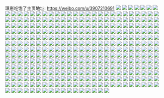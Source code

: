 琪崽吃饱了主页地址: https://weibo.com/u/3907210691 
![](https://wx4.sinaimg.cn/mw2000/e8e34dc3ly1h9ihujhjdkj21v427d7wi.jpg) 
![](https://wx4.sinaimg.cn/mw2000/e8e34dc3ly1h9ihuloubkj22dc35se84.jpg) 
![](https://wx4.sinaimg.cn/mw2000/e8e34dc3ly1h9ihunjm1ej22dc35s4qt.jpg) 
![](https://wx4.sinaimg.cn/mw2000/e8e34dc3ly1h9ihupamscj22dc35s7wl.jpg) 
![](https://wx4.sinaimg.cn/mw2000/e8e34dc3ly1h9ihurlnnnj22c03401l1.jpg) 
![](https://wx4.sinaimg.cn/mw2000/e8e34dc3ly1h9ihusw2esj22c03401l1.jpg) 
![](https://wx4.sinaimg.cn/mw2000/e8e34dc3ly1h9ihuiiu9tj22c0340kjo.jpg) 
![](https://wx4.sinaimg.cn/mw2000/e8e34dc3ly1h9ihuvfz26j22hz35sqv9.jpg) 
![](https://wx4.sinaimg.cn/mw2000/e8e34dc3ly1h9ihuxrjgaj22c03404qt.jpg) 
![](https://wx4.sinaimg.cn/mw2000/e8e34dc3ly1h92a4lv7eqj20u014cwl3.jpg) 
![](https://wx4.sinaimg.cn/mw2000/e8e34dc3ly1h92a4m8gl4j20u012bdn5.jpg) 
![](https://wx4.sinaimg.cn/mw2000/e8e34dc3ly1h92a4miv11j20u01407c2.jpg) 
![](https://wx4.sinaimg.cn/mw2000/e8e34dc3ly1h92a4mtbuej20u012045y.jpg) 
![](https://wx4.sinaimg.cn/mw2000/e8e34dc3ly1h92a4n2lipj20u011jwmf.jpg) 
![](https://wx4.sinaimg.cn/mw2000/e8e34dc3ly1h92a4ndgc2j20u014046w.jpg) 
![](https://wx4.sinaimg.cn/mw2000/e8e34dc3ly1h92a4nmbx8j20u01407cd.jpg) 
![](https://wx4.sinaimg.cn/mw2000/e8e34dc3ly1h92a4nu6mmj20u00xyq9a.jpg) 
![](https://wx4.sinaimg.cn/mw2000/e8e34dc3ly1h8zw92f7ptj20u0140wn4.jpg) 
![](https://wx4.sinaimg.cn/mw2000/e8e34dc3ly1h8zw923v28j20u0140dor.jpg) 
![](https://wx4.sinaimg.cn/mw2000/e8e34dc3ly1h8zw92q0wtj20u014xguw.jpg) 
![](https://wx4.sinaimg.cn/mw2000/e8e34dc3ly1h8zw930siej20u014u7d2.jpg) 
![](https://wx4.sinaimg.cn/mw2000/e8e34dc3ly1h8zw939gcoj20u019sdpo.jpg) 
![](https://wx4.sinaimg.cn/mw2000/e8e34dc3ly1h8zw93io4yj20u015l11c.jpg) 
![](https://wx4.sinaimg.cn/mw2000/e8e34dc3ly1h8zw93si0vj20u016fqca.jpg) 
![](https://wx4.sinaimg.cn/mw2000/e8e34dc3ly1h8zw93zwtej20u014011l.jpg) 
![](https://wx4.sinaimg.cn/mw2000/e8e34dc3ly1h8zw94943uj20u0140qbr.jpg) 
![](https://wx4.sinaimg.cn/mw2000/e8e34dc3ly1h8gjfgli8aj22c0340e84.jpg) 
![](https://wx4.sinaimg.cn/mw2000/e8e34dc3ly1h8gjfi1lbgj21sc2dsqv6.jpg) 
![](https://wx4.sinaimg.cn/mw2000/e8e34dc3ly1h8gjfk09xqj21sc2dsqv6.jpg) 
![](https://wx4.sinaimg.cn/mw2000/e8e34dc3ly1h8gjfmi4sxj22bm340qv7.jpg) 
![](https://wx4.sinaimg.cn/mw2000/e8e34dc3ly1h8gjfp3r2oj22c0340npg.jpg) 
![](https://wx4.sinaimg.cn/mw2000/e8e34dc3ly1h8gjfq9yg6j21ys2wrhdu.jpg) 
![](https://wx4.sinaimg.cn/mw2000/e8e34dc3ly1h8gjfj3ebjj21zn2uu7wi.jpg) 
![](https://wx4.sinaimg.cn/mw2000/e8e34dc3ly1h8gjff6qivj21sc2dse83.jpg) 
![](https://wx4.sinaimg.cn/mw2000/e8e34dc3ly1h8gjfrijgvj224t30oe82.jpg) 
![](https://wx4.sinaimg.cn/mw2000/e8e34dc3ly1h7t5bubpx2j21401mok6t.jpg) 
![](https://wx4.sinaimg.cn/mw2000/e8e34dc3ly1h7pceejm64j22c033dnpe.jpg) 
![](https://wx4.sinaimg.cn/mw2000/e8e34dc3ly1h7pcebvhdqj22bd32kqv6.jpg) 
![](https://wx4.sinaimg.cn/mw2000/e8e34dc3ly1h7pcegp2xcj227j2sq4qq.jpg) 
![](https://wx4.sinaimg.cn/mw2000/e8e34dc3ly1h7pceimocyj22bq2ymqv6.jpg) 
![](https://wx4.sinaimg.cn/mw2000/e8e34dc3ly1h7pcem1iq3j22352tr7wi.jpg) 
![](https://wx4.sinaimg.cn/mw2000/e8e34dc3ly1h7pcejp7e7j228w2tsb29.jpg) 
![](https://wx4.sinaimg.cn/mw2000/e8e34dc3ly1h7pcep6wqjj21sc2dsx6p.jpg) 
![](https://wx4.sinaimg.cn/mw2000/e8e34dc3ly1h7pcenhf44j21sc2dsu0x.jpg) 
![](https://wx4.sinaimg.cn/mw2000/e8e34dc3ly1h7pcer2a7ej21sc2dsx6p.jpg) 
![](https://wx4.sinaimg.cn/mw2000/e8e34dc3ly1h7j5godhq5j21sc2dsu0y.jpg) 
![](https://wx4.sinaimg.cn/mw2000/e8e34dc3ly1h7j5gqmfi4j21sc2ds4qr.jpg) 
![](https://wx4.sinaimg.cn/mw2000/e8e34dc3ly1h7j5guv4jqj22c03401l2.jpg) 
![](https://wx4.sinaimg.cn/mw2000/e8e34dc3ly1h7j5gw2h48j21sc2dsqv5.jpg) 
![](https://wx4.sinaimg.cn/mw2000/e8e34dc3ly1h7j5gypauqj22c0340u0z.jpg) 
![](https://wx4.sinaimg.cn/mw2000/e8e34dc3ly1h7j5gzyjvmj21wl2jh1ky.jpg) 
![](https://wx4.sinaimg.cn/mw2000/e8e34dc3ly1h7j5h2w0ykj22c0340e83.jpg) 
![](https://wx4.sinaimg.cn/mw2000/e8e34dc3ly1h7gcf3y9e0j21wu24a7wh.jpg) 
![](https://wx4.sinaimg.cn/mw2000/e8e34dc3ly1h7gcf5eugnj22c0340hdu.jpg) 
![](https://wx4.sinaimg.cn/mw2000/e8e34dc3ly1h7gcf7hgfsj20nz0vzgmb.jpg) 
![](https://wx4.sinaimg.cn/mw2000/e8e34dc3ly1h7gcf73avdj21sc2dsajp.jpg) 
![](https://wx4.sinaimg.cn/mw2000/e8e34dc3ly1h7gcfaxlyhj22c0340qv6.jpg) 
![](https://wx4.sinaimg.cn/mw2000/e8e34dc3ly1h7gcff8n8aj21sc2dskjm.jpg) 
![](https://wx4.sinaimg.cn/mw2000/e8e34dc3ly1h7gcf31n8rj21ju1l7dlz.jpg) 
![](https://wx4.sinaimg.cn/mw2000/e8e34dc3ly1h79t06gov5j226r2iukjm.jpg) 
![](https://wx4.sinaimg.cn/mw2000/e8e34dc3ly1h79t09oqwbj221a2qgn96.jpg) 
![](https://wx4.sinaimg.cn/mw2000/e8e34dc3ly1h79t0ggrwej21w62ap4qq.jpg) 
![](https://wx4.sinaimg.cn/mw2000/e8e34dc3ly1h79t0jxoazj222s2q5qv6.jpg) 
![](https://wx4.sinaimg.cn/mw2000/e8e34dc3ly1h79t0d96skj21sc2dsx6p.jpg) 
![](https://wx4.sinaimg.cn/mw2000/e8e34dc3ly1h79t0m1mnrj21sc2dsx6p.jpg) 
![](https://wx4.sinaimg.cn/mw2000/e8e34dc3ly1h79t0oolwej223t2hfdrr.jpg) 
![](https://wx4.sinaimg.cn/mw2000/e8e34dc3ly1h79t0q8y5lj226x2qg166.jpg) 
![](https://wx4.sinaimg.cn/mw2000/e8e34dc3ly1h79t0ruo2lj21nt2h7b2a.jpg) 
![](https://wx4.sinaimg.cn/mw2000/e8e34dc3ly1h5zkw5lsizj21sc295dlu.jpg) 
![](https://wx4.sinaimg.cn/mw2000/e8e34dc3ly1h5zkw6pd5fj21sc28a7a4.jpg) 
![](https://wx4.sinaimg.cn/mw2000/e8e34dc3ly1h5zkw8d0h0j21ni2b4wkx.jpg) 
![](https://wx4.sinaimg.cn/mw2000/e8e34dc3ly1h5wkymp0s8j21nm2c4kjl.jpg) 
![](https://wx4.sinaimg.cn/mw2000/e8e34dc3ly1h5wkyo3tvzj21oz2dsqv5.jpg) 
![](https://wx4.sinaimg.cn/mw2000/e8e34dc3ly1h5wkyl8y8zj21lm2brhdt.jpg) 
![](https://wx4.sinaimg.cn/mw2000/e8e34dc3ly1h5wkypj54qj21na2cme81.jpg) 
![](https://wx4.sinaimg.cn/mw2000/e8e34dc3ly1h59opixwp2j21s52e9hdt.jpg) 
![](https://wx4.sinaimg.cn/mw2000/e8e34dc3ly1h59opjtg5gj21we2kh7wi.jpg) 
![](https://wx4.sinaimg.cn/mw2000/e8e34dc3ly1h59opkk63wj21th2etu0x.jpg) 
![](https://wx4.sinaimg.cn/mw2000/e8e34dc3ly1h59opldp7nj21ua2fv4qq.jpg) 
![](https://wx4.sinaimg.cn/mw2000/e8e34dc3ly1h59opo4tjfj22ds1jh1ky.jpg) 
![](https://wx4.sinaimg.cn/mw2000/e8e34dc3ly1h59oph82cjj21uw2h77wi.jpg) 
![](https://wx4.sinaimg.cn/mw2000/e8e34dc3ly1h59opn0mx9j21qz2cex6p.jpg) 
![](https://wx4.sinaimg.cn/mw2000/e8e34dc3ly1h59opq34nuj228l32d7wi.jpg) 
![](https://wx4.sinaimg.cn/mw2000/e8e34dc3ly1h59opm0pvjj21o128ghdt.jpg) 
![](https://wx4.sinaimg.cn/mw2000/e8e34dc3ly1h56fih1ym1j21yw2m0qv5.jpg) 
![](https://wx4.sinaimg.cn/mw2000/e8e34dc3ly1h56fii49kzj21wp28ce82.jpg) 
![](https://wx4.sinaimg.cn/mw2000/e8e34dc3ly1h56fijgil7j223d2v4hdv.jpg) 
![](https://wx4.sinaimg.cn/mw2000/e8e34dc3ly1h56fikrq5mj21p4212qv5.jpg) 
![](https://wx4.sinaimg.cn/mw2000/e8e34dc3ly1h56fify616j224j2tv4qq.jpg) 
![](https://wx4.sinaimg.cn/mw2000/e8e34dc3ly1h56filw1e0j224b2rpu0y.jpg) 
![](https://wx4.sinaimg.cn/mw2000/e8e34dc3ly1h56fimud09j227q2j81kz.jpg) 
![](https://wx4.sinaimg.cn/mw2000/e8e34dc3ly1h56finky47j222j2q6kjm.jpg) 
![](https://wx4.sinaimg.cn/mw2000/e8e34dc3ly1h56fiolowzj221z2j6u0y.jpg) 
![](https://wx4.sinaimg.cn/mw2000/e8e34dc3ly1h55l6fitwlj21w52c3kjl.jpg) 
![](https://wx4.sinaimg.cn/mw2000/e8e34dc3ly1h55l6eexq3j21sc2dsu0x.jpg) 
![](https://wx4.sinaimg.cn/mw2000/e8e34dc3ly1h55l6cp1ukj21wv2jtu0x.jpg) 
![](https://wx4.sinaimg.cn/mw2000/e8e34dc3ly1h55l6o96g1j21li213e81.jpg) 
![](https://wx4.sinaimg.cn/mw2000/e8e34dc3ly1h55l6q6subj22c0340u0y.jpg) 
![](https://wx4.sinaimg.cn/mw2000/e8e34dc3ly1h55l6i5toqj220q2nnb2a.jpg) 
![](https://wx4.sinaimg.cn/mw2000/e8e34dc3ly1h55l6k2btzj220f2kl1ky.jpg) 
![](https://wx4.sinaimg.cn/mw2000/e8e34dc3ly1h55l6mu75bj220a340kjm.jpg) 
![](https://wx4.sinaimg.cn/mw2000/e8e34dc3ly1h55l6wlxtqj22c03404qr.jpg) 
![](https://wx4.sinaimg.cn/mw2000/e8e34dc3ly1h4zhtuqxryj21sc2ds7wj.jpg) 
![](https://wx4.sinaimg.cn/mw2000/e8e34dc3ly1h4zhtwuvwqj21sc2ds1kz.jpg) 
![](https://wx4.sinaimg.cn/mw2000/e8e34dc3ly1h4zhu05lh3j21sc2dsnpf.jpg) 
![](https://wx4.sinaimg.cn/mw2000/e8e34dc3ly1h4zhts8il1j21sc2dsb2b.jpg) 
![](https://wx4.sinaimg.cn/mw2000/e8e34dc3ly1h4ed9dpiisj222o340e81.jpg) 
![](https://wx4.sinaimg.cn/mw2000/e8e34dc3ly1h4ed94s9csj222p340kjl.jpg) 
![](https://wx4.sinaimg.cn/mw2000/e8e34dc3ly1h4ed9451z8j222o340u0x.jpg) 
![](https://wx4.sinaimg.cn/mw2000/e8e34dc3ly1h4ed969053j222p340qv5.jpg) 
![](https://wx4.sinaimg.cn/mw2000/e8e34dc3ly1h4ed97atuuj222p340u0x.jpg) 
![](https://wx4.sinaimg.cn/mw2000/e8e34dc3ly1h4ed984pejj222o340qv5.jpg) 
![](https://wx4.sinaimg.cn/mw2000/e8e34dc3ly1h4ed9aotkqj222p340x6q.jpg) 
![](https://wx4.sinaimg.cn/mw2000/e8e34dc3ly1h4ed9e9x1ej228r22o4qp.jpg) 
![](https://wx4.sinaimg.cn/mw2000/e8e34dc3ly1h4ed9cxzxtj222o3401kz.jpg) 
![](https://wx4.sinaimg.cn/mw2000/e8e34dc3gy1h40tc15eerj22c03404qq.jpg) 
![](https://wx4.sinaimg.cn/mw2000/e8e34dc3gy1h40tc85pytj22c03407wi.jpg) 
![](https://wx4.sinaimg.cn/mw2000/e8e34dc3gy1h40tccvezij21qx2ciu0x.jpg) 
![](https://wx4.sinaimg.cn/mw2000/e8e34dc3gy1h40tci7hppj21xg2l0x6p.jpg) 
![](https://wx4.sinaimg.cn/mw2000/e8e34dc3gy1h40tbuhbsuj22c0340qv6.jpg) 
![](https://wx4.sinaimg.cn/mw2000/e8e34dc3gy1h40tcomvg2j21qk2c4u0x.jpg) 
![](https://wx4.sinaimg.cn/mw2000/e8e34dc3gy1h40tcvabx1j21pe29v7wi.jpg) 
![](https://wx4.sinaimg.cn/mw2000/e8e34dc3gy1h40td61bonj233y1v1b2a.jpg) 
![](https://wx4.sinaimg.cn/mw2000/e8e34dc3gy1h40tcz1po4j21ou293npd.jpg) 
![](https://wx4.sinaimg.cn/mw2000/e8e34dc3ly1h3xdj1odaij21bd1uphaj.jpg) 
![](https://wx4.sinaimg.cn/mw2000/e8e34dc3ly1h3xdj27k6rj21jq1zt1af.jpg) 
![](https://wx4.sinaimg.cn/mw2000/e8e34dc3ly1h3xdj2z55oj22c02n7npd.jpg) 
![](https://wx4.sinaimg.cn/mw2000/e8e34dc3ly1h3xdj3tmmdj21vw2901kx.jpg) 
![](https://wx4.sinaimg.cn/mw2000/e8e34dc3ly1h3xdj4tz7aj21i31i3azw.jpg) 
![](https://wx4.sinaimg.cn/mw2000/e8e34dc3ly1h3wkld5c9nj20u01407ge.jpg) 
![](https://wx4.sinaimg.cn/mw2000/e8e34dc3ly1h3wkliby01j20u0140ds1.jpg) 
![](https://wx4.sinaimg.cn/mw2000/e8e34dc3ly1h3wkldzyodj20u0140n95.jpg) 
![](https://wx4.sinaimg.cn/mw2000/e8e34dc3ly1h3wklbxao8j20u0140wqu.jpg) 
![](https://wx4.sinaimg.cn/mw2000/e8e34dc3ly1h3wklgnarzj20u01aftlr.jpg) 
![](https://wx4.sinaimg.cn/mw2000/e8e34dc3ly1h3wklesnnqj20u01407ft.jpg) 
![](https://wx4.sinaimg.cn/mw2000/e8e34dc3ly1h3wklg1y54j20u0140wqm.jpg) 
![](https://wx4.sinaimg.cn/mw2000/e8e34dc3ly1h3wkly1byaj20u0140k4w.jpg) 
![](https://wx4.sinaimg.cn/mw2000/e8e34dc3ly1h3wklx4zy3j20u0140k2s.jpg) 
![](https://wx4.sinaimg.cn/mw2000/e8e34dc3gy1h3uspt3cm4j20u019m16q.jpg) 
![](https://wx4.sinaimg.cn/mw2000/e8e34dc3gy1h3uspujgozj20u0186dte.jpg) 
![](https://wx4.sinaimg.cn/mw2000/e8e34dc3gy1h3uspvtu4hj20u015qgys.jpg) 
![](https://wx4.sinaimg.cn/mw2000/e8e34dc3gy1h3uspx26crj20u012udst.jpg) 
![](https://wx4.sinaimg.cn/mw2000/e8e34dc3gy1h3uspys28pj20u0140dq3.jpg) 
![](https://wx4.sinaimg.cn/mw2000/e8e34dc3gy1h3usq1dsc1j20u011u4bh.jpg) 
![](https://wx4.sinaimg.cn/mw2000/e8e34dc3gy1h3usprmmp1j20u00u0qco.jpg) 
![](https://wx4.sinaimg.cn/mw2000/e8e34dc3gy1h3usq2zezaj20u0140gu9.jpg) 
![](https://wx4.sinaimg.cn/mw2000/e8e34dc3gy1h3usq4rmjlj20u00uaqbe.jpg) 
![](https://wx4.sinaimg.cn/mw2000/e8e34dc3gy1h3rsrje38zj20u0154dq3.jpg) 
![](https://wx4.sinaimg.cn/mw2000/e8e34dc3gy1h3rsrh85wkj20u014yakh.jpg) 
![](https://wx4.sinaimg.cn/mw2000/e8e34dc3gy1h3rsrl3wzsj20u0140qbv.jpg) 
![](https://wx4.sinaimg.cn/mw2000/e8e34dc3gy1h3rsrn6r1yj20u0140tj8.jpg) 
![](https://wx4.sinaimg.cn/mw2000/e8e34dc3gy1h3rsrouqa5j20u0122akp.jpg) 
![](https://wx4.sinaimg.cn/mw2000/e8e34dc3gy1h3rsrqkuwoj20u0140gvn.jpg) 
![](https://wx4.sinaimg.cn/mw2000/e8e34dc3ly1h35u8peypwj21sc2dskjl.jpg) 
![](https://wx4.sinaimg.cn/mw2000/e8e34dc3ly1h35u8n8putj21sc2dskjl.jpg) 
![](https://wx4.sinaimg.cn/mw2000/e8e34dc3ly1h35u8rq1w4j21sc2dskjl.jpg) 
![](https://wx4.sinaimg.cn/mw2000/e8e34dc3ly1h35u8uhxdzj21sc2ds4qq.jpg) 
![](https://wx4.sinaimg.cn/mw2000/e8e34dc3ly1h2ksc1q8jhj20u0179k19.jpg) 
![](https://wx4.sinaimg.cn/mw2000/e8e34dc3ly1h2ksc2be65j20u014wwlo.jpg) 
![](https://wx4.sinaimg.cn/mw2000/e8e34dc3ly1h2ksc2xs34j20u016iak0.jpg) 
![](https://wx4.sinaimg.cn/mw2000/e8e34dc3ly1h2ksc3n9h3j20u015lk1a.jpg) 
![](https://wx4.sinaimg.cn/mw2000/e8e34dc3ly1h2ksc12181j20u014iaio.jpg) 
![](https://wx4.sinaimg.cn/mw2000/e8e34dc3ly1h2ksc4a5w6j20u012b11d.jpg) 
![](https://wx4.sinaimg.cn/mw2000/e8e34dc3ly1h290uid196j21g81yj4qp.jpg) 
![](https://wx4.sinaimg.cn/mw2000/e8e34dc3ly1h290uhnfqdj21ge22j4qp.jpg) 
![](https://wx4.sinaimg.cn/mw2000/e8e34dc3ly1h22i92cnl3j21vt2if7wi.jpg) 
![](https://wx4.sinaimg.cn/mw2000/e8e34dc3ly1h22i948tjdj21u22vy7wi.jpg) 
![](https://wx4.sinaimg.cn/mw2000/e8e34dc3ly1h22i95f87nj21ys2md4qq.jpg) 
![](https://wx4.sinaimg.cn/mw2000/e8e34dc3ly1h22i91hfczj21ju22gkjl.jpg) 
![](https://wx4.sinaimg.cn/mw2000/e8e34dc3ly1h22i9bq25sj22642wmnpe.jpg) 
![](https://wx4.sinaimg.cn/mw2000/e8e34dc3ly1h22i9agrelj221k2gcnpe.jpg) 
![](https://wx4.sinaimg.cn/mw2000/e8e34dc3ly1h22i96ib0rj225s2nyhdu.jpg) 
![](https://wx4.sinaimg.cn/mw2000/e8e34dc3ly1h22i97ug2lj22762ychdu.jpg) 
![](https://wx4.sinaimg.cn/mw2000/e8e34dc3ly1h22i98zdg8j227w2yju0y.jpg) 
![](https://wx4.sinaimg.cn/mw2000/e8e34dc3ly1h1zna6jet2j20u0112k02.jpg) 
![](https://wx4.sinaimg.cn/mw2000/e8e34dc3ly1h1zna755uvj20u00xkwol.jpg) 
![](https://wx4.sinaimg.cn/mw2000/e8e34dc3ly1h1zna488g5j20u00y0gtq.jpg) 
![](https://wx4.sinaimg.cn/mw2000/e8e34dc3ly1h1zna5ci8qj20u0110ajj.jpg) 
![](https://wx4.sinaimg.cn/mw2000/e8e34dc3ly1h1zna4r6u7j20u012en5g.jpg) 
![](https://wx4.sinaimg.cn/mw2000/e8e34dc3ly1h1zna5yfncj20u011hqcy.jpg) 
![](https://wx4.sinaimg.cn/mw2000/e8e34dc3ly1h1sys782nbj22c0341kjm.jpg) 
![](https://wx4.sinaimg.cn/mw2000/e8e34dc3ly1h1sys9yddrj22c03407wk.jpg) 
![](https://wx4.sinaimg.cn/mw2000/e8e34dc3ly1h1sys610omj21py2eie82.jpg) 
![](https://wx4.sinaimg.cn/mw2000/e8e34dc3ly1h1sysc4blej21yw2w3b2a.jpg) 
![](https://wx4.sinaimg.cn/mw2000/e8e34dc3ly1h1jykdp3ecj20u010kqar.jpg) 
![](https://wx4.sinaimg.cn/mw2000/e8e34dc3ly1h1jykbo2izj20u0140ahh.jpg) 
![](https://wx4.sinaimg.cn/mw2000/e8e34dc3ly1h1jykc3y27j20u0140gta.jpg) 
![](https://wx4.sinaimg.cn/mw2000/e8e34dc3ly1h1jykcl9ppj20u0140ahh.jpg) 
![](https://wx4.sinaimg.cn/mw2000/e8e34dc3ly1h1jyke3k2zj20u0141wjw.jpg) 
![](https://wx4.sinaimg.cn/mw2000/e8e34dc3ly1h1jykd1fnrj20u0140dn6.jpg) 
![](https://wx4.sinaimg.cn/mw2000/e8e34dc3ly1h1jykfdkl8j20u014047c.jpg) 
![](https://wx4.sinaimg.cn/mw2000/e8e34dc3ly1h1jykfsf4hj20u0140ag7.jpg) 
![](https://wx4.sinaimg.cn/mw2000/e8e34dc3ly1h1jykge5c8j20u0140thr.jpg) 
![](https://wx4.sinaimg.cn/mw2000/e8e34dc3ly1h1bgyc23n4j21sc2cckjl.jpg) 
![](https://wx4.sinaimg.cn/mw2000/e8e34dc3ly1h1bgybe5f7j21sc2ch1ky.jpg) 
![](https://wx4.sinaimg.cn/mw2000/e8e34dc3ly1h1bgycrb7yj21sc2bznpd.jpg) 
![](https://wx4.sinaimg.cn/mw2000/e8e34dc3ly1h181qped11j20u01llwok.jpg) 
![](https://wx4.sinaimg.cn/mw2000/e8e34dc3ly1h181qne6j6j20u01bs0zz.jpg) 
![](https://wx4.sinaimg.cn/mw2000/e8e34dc3ly1h181qodltuj20u01ehgsy.jpg) 
![](https://wx4.sinaimg.cn/mw2000/e8e34dc3ly1h181qmmliej20u01twqbz.jpg) 
![](https://wx4.sinaimg.cn/mw2000/e8e34dc3ly1h165fkm2nij20u014vdna.jpg) 
![](https://wx4.sinaimg.cn/mw2000/e8e34dc3ly1h165ffkqajj20u012in40.jpg) 
![](https://wx4.sinaimg.cn/mw2000/e8e34dc3ly1h165fs047oj20u014hn5c.jpg) 
![](https://wx4.sinaimg.cn/mw2000/e8e34dc3ly1h165famr33j20u014nn4r.jpg) 
![](https://wx4.sinaimg.cn/mw2000/e8e34dc3ly1h165fozqpnj20u0103dnd.jpg) 
![](https://wx4.sinaimg.cn/mw2000/e8e34dc3ly1h1118g8994j20u019045c.jpg) 
![](https://wx4.sinaimg.cn/mw2000/e8e34dc3ly1h1118gwyq3j20u018zjxn.jpg) 
![](https://wx4.sinaimg.cn/mw2000/e8e34dc3ly1h1118hey4bj20u017c45e.jpg) 
![](https://wx4.sinaimg.cn/mw2000/e8e34dc3ly1h1118i2qtgj20u0178tfs.jpg) 
![](https://wx4.sinaimg.cn/mw2000/e8e34dc3ly1h1118iksm6j20u017ewke.jpg) 
![](https://wx4.sinaimg.cn/mw2000/e8e34dc3ly1h1118j482lj20u018zjyy.jpg) 
![](https://wx4.sinaimg.cn/mw2000/e8e34dc3ly1h1118jnfcpj20u017etgf.jpg) 
![](https://wx4.sinaimg.cn/mw2000/e8e34dc3ly1h1118k3pqgj20u0191tg8.jpg) 
![](https://wx4.sinaimg.cn/mw2000/e8e34dc3ly1h1118kkj7pj20u0140q8u.jpg) 
![](https://wx4.sinaimg.cn/mw2000/e8e34dc3ly1h05wmy6hsqj20u0140tfv.jpg) 
![](https://wx4.sinaimg.cn/mw2000/e8e34dc3ly1h05wmzhwkrj20u0140n47.jpg) 
![](https://wx4.sinaimg.cn/mw2000/e8e34dc3ly1h05wmvv8hoj20u0140qa8.jpg) 
![](https://wx4.sinaimg.cn/mw2000/e8e34dc3ly1h05wn0bozpj20u0140jyt.jpg) 
![](https://wx4.sinaimg.cn/mw2000/e8e34dc3ly1h05wn1jyyfj20u0140wls.jpg) 
![](https://wx4.sinaimg.cn/mw2000/e8e34dc3ly1h05wn2vo0nj20u0140gsx.jpg) 
![](https://wx4.sinaimg.cn/mw2000/e8e34dc3ly1gzsb7rbp6ij20u018hds6.jpg) 
![](https://wx4.sinaimg.cn/mw2000/e8e34dc3ly1gzsb7s0i3cj20u0150al4.jpg) 
![](https://wx4.sinaimg.cn/mw2000/e8e34dc3ly1gzsb7shbqwj20u0135dnt.jpg) 
![](https://wx4.sinaimg.cn/mw2000/e8e34dc3ly1gzsb7svk6fj20u0141ajm.jpg) 
![](https://wx4.sinaimg.cn/mw2000/e8e34dc3ly1gzsb7tf7r8j20u015ygwv.jpg) 
![](https://wx4.sinaimg.cn/mw2000/e8e34dc3ly1gzsb7qnk1ej20u0140gtt.jpg) 
![](https://wx4.sinaimg.cn/mw2000/e8e34dc3ly1gzsb7tyobrj20u019ldrd.jpg) 
![](https://wx4.sinaimg.cn/mw2000/e8e34dc3ly1gzsb7ul2plj20u014012x.jpg) 
![](https://wx4.sinaimg.cn/mw2000/e8e34dc3ly1gzsb7v5s0qj20u0140k2j.jpg) 
![](https://wx4.sinaimg.cn/mw2000/e8e34dc3ly1gylsgi286zj20u011o7al.jpg) 
![](https://wx4.sinaimg.cn/mw2000/e8e34dc3ly1gylsgis2olj20xs0u0dn3.jpg) 
![](https://wx4.sinaimg.cn/mw2000/e8e34dc3ly1gylsgj7bzuj20u014jwku.jpg) 
![](https://wx4.sinaimg.cn/mw2000/e8e34dc3ly1gylsgjiwylj20u0140grs.jpg) 
![](https://wx4.sinaimg.cn/mw2000/e8e34dc3ly1gylsgjs7ioj20u016gq9n.jpg) 
![](https://wx4.sinaimg.cn/mw2000/e8e34dc3ly1gylsgkcc8uj20u013uthk.jpg) 
![](https://wx4.sinaimg.cn/mw2000/e8e34dc3ly1gylsgkr29lj20u012hwn9.jpg) 
![](https://wx4.sinaimg.cn/mw2000/e8e34dc3ly1gylt9jzm3hj20u0140n3e.jpg) 
![](https://wx4.sinaimg.cn/mw2000/e8e34dc3ly1gylt9jqj3aj20u00zdn36.jpg) 
![](https://wx4.sinaimg.cn/mw2000/e8e34dc3ly1gyi6u16bp3j20u0122gss.jpg) 
![](https://wx4.sinaimg.cn/mw2000/e8e34dc3ly1gyi6u21z1mj20u014gdn9.jpg) 
![](https://wx4.sinaimg.cn/mw2000/e8e34dc3ly1gyi6u0m84zj20u013d10d.jpg) 
![](https://wx4.sinaimg.cn/mw2000/e8e34dc3ly1gyi6u2kpegj20u010p7b3.jpg) 
![](https://wx4.sinaimg.cn/mw2000/e8e34dc3ly1gy87pu3praj20u013zwk9.jpg) 
![](https://wx4.sinaimg.cn/mw2000/e8e34dc3ly1gy87puj074j20u013zjwh.jpg) 
![](https://wx4.sinaimg.cn/mw2000/e8e34dc3ly1gy87pv0wcxj20u013zwjw.jpg) 
![](https://wx4.sinaimg.cn/mw2000/e8e34dc3ly1gxefxpzg7uj20u0125ajj.jpg) 
![](https://wx4.sinaimg.cn/mw2000/e8e34dc3ly1gxefxqx4y9j20u011b466.jpg) 
![](https://wx4.sinaimg.cn/mw2000/e8e34dc3ly1gxefxrdmtcj20u00zqthp.jpg) 
![](https://wx4.sinaimg.cn/mw2000/e8e34dc3ly1gxefxs1sbkj20u0150gvh.jpg) 
![](https://wx4.sinaimg.cn/mw2000/e8e34dc3ly1gxefxp175fj20u00vu45t.jpg) 
![](https://wx4.sinaimg.cn/mw2000/e8e34dc3ly1gxefxt2av4j20u00z0gti.jpg) 
![](https://wx4.sinaimg.cn/mw2000/e8e34dc3ly1gxefxua17vj20u01087dt.jpg) 
![](https://wx4.sinaimg.cn/mw2000/e8e34dc3ly1gxefxva3f0j20u0140n46.jpg) 
![](https://wx4.sinaimg.cn/mw2000/e8e34dc3ly1gxefxw444cj20u00yhgr6.jpg) 
![](https://wx4.sinaimg.cn/mw2000/e8e34dc3ly1gxbf9sd2qvj21ol2spb29.jpg) 
![](https://wx4.sinaimg.cn/mw2000/e8e34dc3ly1gxa2svy5buj20u0157tlh.jpg) 
![](https://wx4.sinaimg.cn/mw2000/e8e34dc3ly1gxa2sx8tfmj20u011q7h4.jpg) 
![](https://wx4.sinaimg.cn/mw2000/e8e34dc3ly1gxa2syieefj20u012m7gn.jpg) 
![](https://wx4.sinaimg.cn/mw2000/e8e34dc3ly1gxa2sz1qskj20u010uqf4.jpg) 
![](https://wx4.sinaimg.cn/mw2000/e8e34dc3ly1gwzkcau7g0j21sc2dse82.jpg) 
![](https://wx4.sinaimg.cn/mw2000/e8e34dc3ly1gwzkcbluv2j21401z41iz.jpg) 
![](https://wx4.sinaimg.cn/mw2000/e8e34dc3ly1gwzkcd2ulyj21sc2dsnpe.jpg) 
![](https://wx4.sinaimg.cn/mw2000/e8e34dc3ly1gwzkcehuscj21sc2dsnpe.jpg) 
![](https://wx4.sinaimg.cn/mw2000/e8e34dc3ly1gwx8d06lh3j22c0340hdu.jpg) 
![](https://wx4.sinaimg.cn/mw2000/e8e34dc3ly1gwx8d1c4s8j21tp27ynpd.jpg) 
![](https://wx4.sinaimg.cn/mw2000/e8e34dc3ly1gwx8cyhvbkj223f2wg7wi.jpg) 
![](https://wx4.sinaimg.cn/mw2000/e8e34dc3ly1gwx8d1zi4zj21hd1z6e81.jpg) 
![](https://wx4.sinaimg.cn/mw2000/e8e34dc3ly1gwx8d2mriaj21rr26rhdt.jpg) 
![](https://wx4.sinaimg.cn/mw2000/e8e34dc3ly1gwx8cx5nojj21f520ue81.jpg) 
![](https://wx4.sinaimg.cn/mw2000/e8e34dc3ly1gwk6hbqtztj20u014043t.jpg) 
![](https://wx4.sinaimg.cn/mw2000/e8e34dc3ly1gwk6hiis39j20u026jdqj.jpg) 
![](https://wx4.sinaimg.cn/mw2000/e8e34dc3ly1gwk6hc7r0qj20u011cn1n.jpg) 
![](https://wx4.sinaimg.cn/mw2000/e8e34dc3ly1gwk6hdnsvfj20u018hn3n.jpg) 
![](https://wx4.sinaimg.cn/mw2000/e8e34dc3ly1gwk6hb7p6qj20u0117432.jpg) 
![](https://wx4.sinaimg.cn/mw2000/e8e34dc3ly1gwk6hfn24sj20u013744j.jpg) 
![](https://wx4.sinaimg.cn/mw2000/e8e34dc3ly1gwk6hd3zhcj20u0140gqz.jpg) 
![](https://wx4.sinaimg.cn/mw2000/e8e34dc3ly1gwk6hhh03kj20u012m7b9.jpg) 
![](https://wx4.sinaimg.cn/mw2000/e8e34dc3ly1gwk6hckshlj20u0140gr3.jpg) 
![](https://wx4.sinaimg.cn/mw2000/e8e34dc3ly1gwc64wvaaaj20u015z18a.jpg) 
![](https://wx4.sinaimg.cn/mw2000/e8e34dc3ly1gwc64vr8crj20u0140k0c.jpg) 
![](https://wx4.sinaimg.cn/mw2000/e8e34dc3ly1gwc64y4j36j20u114ak60.jpg) 
![](https://wx4.sinaimg.cn/mw2000/e8e34dc3ly1gwc650bbp7j20u1156apx.jpg) 
![](https://wx4.sinaimg.cn/mw2000/e8e34dc3ly1gwc64z5st1j20u0140do3.jpg) 
![](https://wx4.sinaimg.cn/mw2000/e8e34dc3ly1gwc65cfybvj20u014wdsy.jpg) 
![](https://wx4.sinaimg.cn/mw2000/e8e34dc3ly1gwc64uzkhbj20u0122guo.jpg) 
![](https://wx4.sinaimg.cn/mw2000/e8e34dc3ly1gwc65b5sgmj20u0125amp.jpg) 
![](https://wx4.sinaimg.cn/mw2000/e8e34dc3ly1gwc651dlhlj20u012aqdp.jpg) 
![](https://wx4.sinaimg.cn/mw2000/e8e34dc3ly1gwa5ctyuq8j20u0161dsu.jpg) 
![](https://wx4.sinaimg.cn/mw2000/e8e34dc3ly1gw5mwyx0mhj20u017owod.jpg) 
![](https://wx4.sinaimg.cn/mw2000/e8e34dc3ly1gw5mx03j6xj20u0175dpl.jpg) 
![](https://wx4.sinaimg.cn/mw2000/e8e34dc3ly1gw5mwxnxwuj20u019bk0z.jpg) 
![](https://wx4.sinaimg.cn/mw2000/e8e34dc3ly1gw20dtc6jkj20u015vn5u.jpg) 
![](https://wx4.sinaimg.cn/mw2000/e8e34dc3ly1gw20dw84dtj20u017ngu8.jpg) 
![](https://wx4.sinaimg.cn/mw2000/e8e34dc3ly1gw20dumy83j20u010dn58.jpg) 
![](https://wx4.sinaimg.cn/mw2000/e8e34dc3ly1gw20du7jujj20u0140dmq.jpg) 
![](https://wx4.sinaimg.cn/mw2000/e8e34dc3ly1gw20dwisidj20u00yptg0.jpg) 
![](https://wx4.sinaimg.cn/mw2000/e8e34dc3ly1gw20dvimbxj20u01qck3i.jpg) 
![](https://wx4.sinaimg.cn/mw2000/e8e34dc3ly1gw20dtngigj20u0182qay.jpg) 
![](https://wx4.sinaimg.cn/mw2000/e8e34dc3ly1gw20dvxkqlj20u015lq9m.jpg) 
![](https://wx4.sinaimg.cn/mw2000/e8e34dc3ly1gw20dty4trj20u01e3k1w.jpg) 
![](https://wx4.sinaimg.cn/mw2000/e8e34dc3ly1gvxovmw1hcj20u01hdqc8.jpg) 
![](https://wx4.sinaimg.cn/mw2000/e8e34dc3ly1gvxovnx579j20u01hdk0q.jpg) 
![](https://wx4.sinaimg.cn/mw2000/e8e34dc3ly1gvxovlljxvj20u01hddps.jpg) 
![](https://wx4.sinaimg.cn/mw2000/e8e34dc3ly1gvv9a7egotj20u00u445m.jpg) 
![](https://wx4.sinaimg.cn/mw2000/e8e34dc3ly1gvv9b16vldj20u013y11r.jpg) 
![](https://wx4.sinaimg.cn/mw2000/e8e34dc3ly1gvv9as65b3j20u00u7dne.jpg) 
![](https://wx4.sinaimg.cn/mw2000/004gqfZhly1gvex422mnlj60u0140gso02.jpg) 
![](https://wx4.sinaimg.cn/mw2000/004gqfZhly1gvex41k3zyj60u019atgc02.jpg) 
![](https://wx4.sinaimg.cn/mw2000/004gqfZhly1gvex42ihy1j60u01apjzc02.jpg) 
![](https://wx4.sinaimg.cn/mw2000/004gqfZhly1gv6wxn0tuuj60u0121aln02.jpg) 
![](https://wx4.sinaimg.cn/mw2000/004gqfZhly1gv6wxorlncj60u011hn8r02.jpg) 
![](https://wx4.sinaimg.cn/mw2000/004gqfZhly1gv6wxps52kj60u014016002.jpg) 
![](https://wx4.sinaimg.cn/mw2000/004gqfZhly1gv6wxqxhzmj60u0140wps02.jpg) 
![](https://wx4.sinaimg.cn/mw2000/004gqfZhly1gv6wxsgtlcj60u0140wp802.jpg) 
![](https://wx4.sinaimg.cn/mw2000/004gqfZhly1gv6wxkxwltj60u0140n7i02.jpg) 
![](https://wx4.sinaimg.cn/mw2000/004gqfZhly1gv6wy5o1yej60u0124k2d02.jpg) 
![](https://wx4.sinaimg.cn/mw2000/004gqfZhly1gv6wy4oe0fj60u012y4bk02.jpg) 
![](https://wx4.sinaimg.cn/mw2000/004gqfZhly1gv6wybym99j60u0140ahk02.jpg) 
![](https://wx4.sinaimg.cn/mw2000/004gqfZhly1gv19fmpjrxj60u0140jzf02.jpg) 
![](https://wx4.sinaimg.cn/mw2000/e8e34dc3ly1gv19fhgybej20u0140guh.jpg) 
![](https://wx4.sinaimg.cn/mw2000/004gqfZhly1gv19fnauf2j60u013uwo002.jpg) 
![](https://wx4.sinaimg.cn/mw2000/e8e34dc3ly1gv19flq74hj20u0140aik.jpg) 
![](https://wx4.sinaimg.cn/mw2000/004gqfZhly1gv19fkm3omj60u0140aja02.jpg) 
![](https://wx4.sinaimg.cn/mw2000/004gqfZhly1gv19fi4621j60u012c47m02.jpg) 
![](https://wx4.sinaimg.cn/mw2000/004gqfZhly1gv19fgiitvj60u010g47d02.jpg) 
![](https://wx4.sinaimg.cn/mw2000/004gqfZhly1gv19fjcrooj60u0140dp402.jpg) 
![](https://wx4.sinaimg.cn/mw2000/e8e34dc3ly1gv19fod3l9j20u0140wql.jpg) 
![](https://wx4.sinaimg.cn/mw2000/e8e34dc3ly1gv05ddo81wj20u0130dn9.jpg) 
![](https://wx4.sinaimg.cn/mw2000/e8e34dc3ly1gv05de8jvoj20u013y46d.jpg) 
![](https://wx4.sinaimg.cn/mw2000/004gqfZhly1gv05deuqkgj60u013ytgb02.jpg) 
![](https://wx4.sinaimg.cn/mw2000/004gqfZhly1gv05dfof0rj60u0140ahp02.jpg) 
![](https://wx4.sinaimg.cn/mw2000/004gqfZhly1guxubrcil5j60u013ytgd02.jpg) 
![](https://wx4.sinaimg.cn/mw2000/004gqfZhly1guxubqqlt8j613y0u0tew02.jpg) 
![](https://wx4.sinaimg.cn/mw2000/004gqfZhly1guvhy9dm37j60u0155tey02.jpg) 
![](https://wx4.sinaimg.cn/mw2000/e8e34dc3ly1guvhya050dj20u013y0yq.jpg) 
![](https://wx4.sinaimg.cn/mw2000/004gqfZhly1guh00ek83pj60u014c44b02.jpg) 
![](https://wx4.sinaimg.cn/mw2000/004gqfZhly1guh00ezem6j60k00zkaef02.jpg) 
![](https://wx4.sinaimg.cn/mw2000/004gqfZhly1guh00e3h4wj60k00zkwip02.jpg) 
![](https://wx4.sinaimg.cn/mw2000/e8e34dc3ly1gu64odwgecj20u01360yr.jpg) 
![](https://wx4.sinaimg.cn/mw2000/e8e34dc3ly1gu64oekol0j20u014079t.jpg) 
![](https://wx4.sinaimg.cn/mw2000/e8e34dc3ly1gu64of5h54j20u0166tfw.jpg) 
![](https://wx4.sinaimg.cn/mw2000/e8e34dc3ly1gu64odbm9zj20u01a1n4f.jpg) 
![](https://wx4.sinaimg.cn/mw2000/e8e34dc3ly1gu64ofp6hhj20u01407af.jpg) 
![](https://wx4.sinaimg.cn/mw2000/e8e34dc3ly1gu64ogcaukj20u01407b0.jpg) 
![](https://wx4.sinaimg.cn/mw2000/e8e34dc3ly1gu1ibg4cjnj20u0140wlw.jpg) 
![](https://wx4.sinaimg.cn/mw2000/e8e34dc3ly1gu1ibgo7ttj20u0140wls.jpg) 
![](https://wx4.sinaimg.cn/mw2000/e8e34dc3ly1gu1ibhxfntj20u0140tfu.jpg) 
![](https://wx4.sinaimg.cn/mw2000/e8e34dc3ly1gu1ibio7tmj20u0140100.jpg) 
![](https://wx4.sinaimg.cn/mw2000/e8e34dc3ly1gu1ibj7gmvj20u0140100.jpg) 
